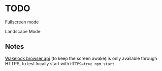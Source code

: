 # TODO
Fullscreen mode

Landscape Mode

## Notes
[Wakelock browser api](https://web.dev/wake-lock/) (to keep the screen awake) is only available through HTTPS, to test locally start with `HTTPS=true npm start`.